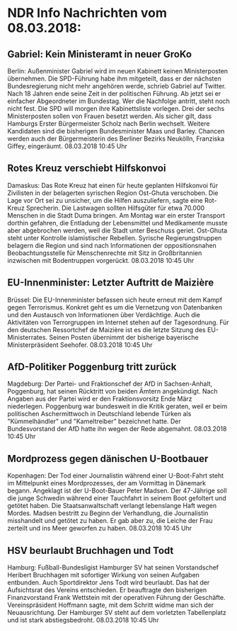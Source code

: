 # NDR Info Nachrichten vom 08.03.2018:


## Gabriel: Kein Ministeramt in neuer GroKo
Berlin: Außenminister Gabriel wird im neuen Kabinett keinen Ministerposten übernehmen. Die SPD-Führung habe ihm mitgeteilt, dass er der nächsten Bundesregierung nicht mehr angehören werde, schrieb Gabriel auf Twitter. Nach 18 Jahren ende seine Zeit in der politischen Führung. Ab jetzt sei er einfacher Abgeordneter im Bundestag. Wer die Nachfolge antritt, steht noch nicht fest. Die SPD will morgen ihre Kabinettsliste vorlegen. Drei der sechs Ministerposten sollen von Frauen besetzt werden. Als sicher gilt, dass Hamburgs Erster Bürgermeister Scholz nach Berlin wechselt. Weitere Kandidaten sind die bisherigen Bundesminister Maas und Barley. Chancen werden auch der Bürgermeisterin des Berliner Bezirks Neukölln, Franziska Giffey, eingeräumt. 08.03.2018 10:45 Uhr 

## Rotes Kreuz verschiebt Hilfskonvoi
Damaskus: Das Rote Kreuz hat einen für heute geplanten Hilfskonvoi für Zivilisten in der belagerten syrischen Region Ost-Ghuta verschoben. Die Lage vor Ort sei zu unsicher, um die Hilfen auszuliefern, sagte eine Rot-Kreuz Sprecherin. Die Lastwagen sollten Hilfsgüter für etwa 70.000 Menschen in die Stadt Duma bringen. Am Montag war ein erster Transport dorthin gefahren, die Entladung der Lebensmittel und Medikamente musste aber abgebrochen werden, weil die Stadt unter Beschuss geriet. Ost-Ghuta steht unter Kontrolle islamistischer Rebellen. Syrische Regierungstruppen belagern die Region und sind nach Informationen der oppositionsnahen Beobachtungsstelle für Menschenrechte mit Sitz in Großbritannien inzwischen mit Bodentruppen vorgerückt. 08.03.2018 10:45 Uhr 

## EU-Innenminister: Letzter Auftritt de Maizière
Brüssel: Die EU-Innenminister befassen sich heute erneut mit dem Kampf gegen Terrorismus. Konkret geht es um die Vernetzung von Datenbanken und den Austausch von Informationen über Verdächtige. Auch die Aktivitäten von Terrorgruppen im Internet stehen auf der Tagesordnung. Für den deutschen Ressortchef de Maizière ist es die letzte Sitzung des EU-Ministerrates. Seinen Posten übernimmt der bisherige bayerische Ministerpräsident Seehofer. 08.03.2018 10:45 Uhr 

## AfD-Politiker Poggenburg tritt zurück
Magdeburg: Der Partei- und Fraktionschef der AfD in Sachsen-Anhalt, Poggenburg, hat seinen Rücktritt von beiden Ämtern angekündigt. Nach Angaben aus der Partei wird er den Fraktionsvorsitz Ende März niederlegen. Poggenburg war bundesweit in die Kritik geraten, weil er beim politischen Aschermittwoch in Deutschland lebende Türken als "Kümmelhändler" und "Kameltreiber" bezeichnet hatte. Der Bundesvorstand der AfD hatte ihn wegen der Rede abgemahnt. 08.03.2018 10:45 Uhr 

## Mordprozess gegen dänischen U-Bootbauer
Kopenhagen:	Der Tod einer Journalistin während einer U-Boot-Fahrt steht im Mittelpunkt eines Mordprozesses, der am Vormittag in Dänemark begann. Angeklagt ist der U-Boot-Bauer Peter Madsen. Der 47-Jährige soll die junge Schwedin während einer Tauchfahrt in seinem Boot gefoltert und getötet haben. Die Staatsanwaltschaft verlangt lebenslange Haft wegen Mordes. Madsen bestritt zu Beginn der Verhandlung, die Journalistin misshandelt und getötet zu haben. Er gab aber zu, die Leiche der Frau zerteilt und ins Meer geworfen zu haben. 08.03.2018 10:45 Uhr 

## HSV beurlaubt Bruchhagen und Todt
Hamburg: Fußball-Bundesligist Hamburger SV hat seinen Vorstandschef Heribert Bruchhagen mit sofortiger Wirkung von seinen Aufgaben entbunden. Auch Sportdirektor Jens Todt wird beurlaubt. Das hat der Aufsichtsrat des Vereins entschieden. Er beauftragte den bisherigen Finanzvorstand Frank Wettstein mit der operativen Führung der Geschäfte. Vereinspräsident Hoffmann sagte, mit dem Schritt widme man sich der Neuausrichtung. Der Hamburger SV steht auf dem vorletzten Tabellenplatz und ist stark abstiegsbedroht. 08.03.2018 10:45 Uhr 
